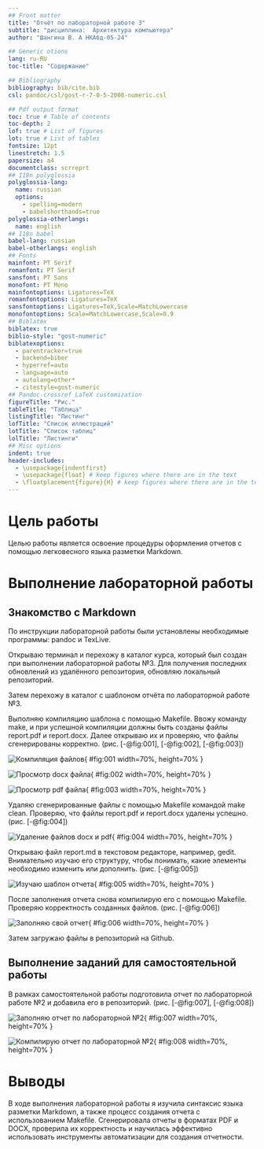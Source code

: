 ```yaml
---
## Front matter
title: "Отчёт по лабораторной работе 3"
subtitle: "дисциплина:	Архитектура компьютера"
author: "Шангина В. А НКАбд-05-24"

## Generic otions
lang: ru-RU
toc-title: "Содержание"

## Bibliography
bibliography: bib/cite.bib
csl: pandoc/csl/gost-r-7-0-5-2008-numeric.csl

## Pdf output format
toc: true # Table of contents
toc-depth: 2
lof: true # List of figures
lot: true # List of tables
fontsize: 12pt
linestretch: 1.5
papersize: a4
documentclass: scrreprt
## I18n polyglossia
polyglossia-lang:
  name: russian
  options:
	- spelling=modern
	- babelshorthands=true
polyglossia-otherlangs:
  name: english
## I18n babel
babel-lang: russian
babel-otherlangs: english
## Fonts
mainfont: PT Serif
romanfont: PT Serif
sansfont: PT Sans
monofont: PT Mono
mainfontoptions: Ligatures=TeX
romanfontoptions: Ligatures=TeX
sansfontoptions: Ligatures=TeX,Scale=MatchLowercase
monofontoptions: Scale=MatchLowercase,Scale=0.9
## Biblatex
biblatex: true
biblio-style: "gost-numeric"
biblatexoptions:
  - parentracker=true
  - backend=biber
  - hyperref=auto
  - language=auto
  - autolang=other*
  - citestyle=gost-numeric
## Pandoc-crossref LaTeX customization
figureTitle: "Рис."
tableTitle: "Таблица"
listingTitle: "Листинг"
lofTitle: "Список иллюстраций"
lotTitle: "Список таблиц"
lolTitle: "Листинги"
## Misc options
indent: true
header-includes:
  - \usepackage{indentfirst}
  - \usepackage{float} # keep figures where there are in the text
  - \floatplacement{figure}{H} # keep figures where there are in the text
---
```


# Цель работы

Целью работы является освоение процедуры оформления отчетов с помощью легковесного языка разметки Markdown.

# Выполнение лабораторной работы

## Знакомство с Markdown

По инструкции лабораторной работы были установлены необходимые программы: pandoc и TexLive.

Открываю терминал и перехожу в каталог курса, который был создан при выполнении лабораторной работы №3. Для получения последних обновлений из удалённого репозитория, обновляю локальный репозиторий.

Затем перехожу в каталог с шаблоном отчёта по лабораторной работе №3.

Выполняю компиляцию шаблона с помощью Makefile. Ввожу команду make, и при успешной компиляции должны быть созданы файлы report.pdf и report.docx. Далее открываю их и проверяю, что файлы сгенерированы корректно. (рис. [-@fig:001], [-@fig:002], [-@fig:003])

![Компиляция файлов](image/01.png){ #fig:001 width=70%, height=70% }

![Просмотр docx файла](image/02.png){ #fig:002 width=70%, height=70% }

![Просмотр pdf файла](image/03.png){ #fig:003 width=70%, height=70% }

Удаляю сгенерированные файлы с помощью Makefile командой make clean. Проверяю, что файлы report.pdf и report.docx удалены успешно. (рис. [-@fig:004])

![Удаление файлов docx и pdf](image/04.png){ #fig:004 width=70%, height=70% }

Открываю файл report.md в текстовом редакторе, например, gedit. Внимательно изучаю его структуру, чтобы понимать, какие элементы необходимо изменить или дополнить. (рис. [-@fig:005])

![Изучаю шаблон отчета](image/05.png){ #fig:005 width=70%, height=70% }

После заполнения отчета снова компилирую его с помощью Makefile. Проверяю корректность созданных файлов. (рис. [-@fig:006])

![Заполняю свой отчет](image/06.png){ #fig:006 width=70%, height=70% }

Затем загружаю файлы в репозиторий на Github.

## Выполнение заданий для самостоятельной работы

В рамках самостоятельной работы подготовила отчет по лабораторной работе №2 и добавила его в репозиторий. (рис. [-@fig:007], [-@fig:008])

![Заполняю отчет по лабораторной №2](image/07.png){ #fig:007 width=70%, height=70% }

![Компилирую отчет по лабораторной №2](image/08.png){ #fig:008 width=70%, height=70% }

# Выводы

В ходе выполнения лабораторной работы я изучила синтаксис языка разметки Markdown, а также процесс создания отчета с использованием Makefile. Сгенерировала отчеты в форматах PDF и DOCX, проверила их корректность и научилась эффективно использовать инструменты автоматизации для создания отчетности.

